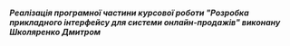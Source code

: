 ##### Реалізація програмної частини курсової роботи "Розробка прикладного інтерфейсу для системи онлайн-продажів" виконану Школяренко Дмитром #####
